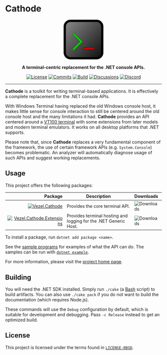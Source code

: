 # Cathode

<div align="center">
    <img src="cathode.svg"
         width="128"
         alt="Cathode" />
</div>

<p align="center">
    <strong>
        A terminal-centric replacement for the .NET console APIs.
    </strong>
</p>

<div align="center">

[![License](https://img.shields.io/github/license/vezel-dev/cathode?color=brown)](LICENSE-0BSD)
[![Commits](https://img.shields.io/github/commit-activity/m/vezel-dev/cathode/master?label=commits&color=slateblue)](https://github.com/vezel-dev/cathode/commits/master)
[![Build](https://img.shields.io/github/actions/workflow/status/vezel-dev/cathode/build.yml?branch=master)](https://github.com/vezel-dev/cathode/actions/workflows/build.yml)
[![Discussions](https://img.shields.io/github/discussions/vezel-dev/cathode?color=teal)](https://github.com/vezel-dev/cathode/discussions)
[![Discord](https://img.shields.io/badge/discord-chat-7289da?logo=discord)](https://discord.gg/wtzCfaX2Nj)

</div>

--------------------------------------------------------------------------------

**Cathode** is a toolkit for writing terminal-based applications. It is
effectively a complete replacement for the .NET console APIs.

With Windows Terminal having replaced the old Windows console host, it makes
little sense for console interaction to still be centered around the old console
host and the many limitations it had. **Cathode** provides an API centered
around a [VT100 terminal](https://vt100.net) with some extensions from later
models and modern terminal emulators. It works on all desktop platforms that
.NET supports.

Please note that, since **Cathode** replaces a very fundamental component of the
framework, the use of certain framework APIs (e.g. `System.Console`) becomes
problematic. An analyzer will automatically diagnose usage of such APIs and
suggest working replacements.

## Usage

This project offers the following packages:

| Package | Description | Downloads |
| -: | - | :- |
| [![Vezel.Cathode][core-img]][core-pkg] | Provides the core terminal API. | ![Downloads][core-dls] |
| [![Vezel.Cathode.Extensions][extensions-img]][extensions-pkg] | Provides terminal hosting and logging for the .NET Generic Host. | ![Downloads][extensions-dls] |

[core-pkg]: https://www.nuget.org/packages/Vezel.Cathode
[extensions-pkg]: https://www.nuget.org/packages/Vezel.Cathode.Extensions

[core-img]: https://img.shields.io/nuget/v/Vezel.Cathode?label=Vezel.Cathode
[extensions-img]: https://img.shields.io/nuget/v/Vezel.Cathode.Extensions?label=Vezel.Cathode.Extensions

[core-dls]: https://img.shields.io/nuget/dt/Vezel.Cathode?label=
[extensions-dls]: https://img.shields.io/nuget/dt/Vezel.Cathode.Extensions?label=

To install a package, run `dotnet add package <name>`.

See the [sample programs](src/samples) for examples of what the API can do. The
samples can be run with
[`dotnet example`](https://github.com/patriksvensson/dotnet-example).

For more information, please visit the
[project home page](https://docs.vezel.dev/cathode).

## Building

You will need the .NET SDK installed. Simply run `./cake`
(a [Bash](https://www.gnu.org/software/bash) script) to build artifacts. You can
also use `./cake pack` if you do not want to build the documentation (which
requires Node.js).

These commands will use the `Debug` configuration by default, which is suitable
for development and debugging. Pass `-c Release` instead to get an optimized
build.

## License

This project is licensed under the terms found in
[`LICENSE-0BSD`](LICENSE-0BSD).
